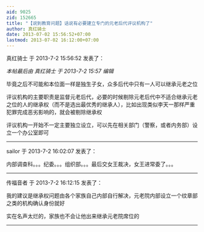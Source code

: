 ```yaml
---
aid: 9025
zid: 152665
title: "【说到教育问题】话说有必要建立专门的元老后代评议机构了"
author: 真红骑士
date: 2013-07-02 15:56:52+07:00
lastmod: 2013-07-02 16:12:00+07:00
---
```


真红骑士 于 2013-7-2 15:56:52 发表了：

_本帖最后由 真红骑士 于 2013-7-2 15:57 编辑_

毕竟之后不可能和本位面一样是独生子女，众多后代中只有一人可以继承元老之位

评议机构的主要职责是监督元老后代，必要的时候剔除元老后代中不适合继承元老之位的人的继承权（而不是选出最优秀的继承人），比如出现类似李天一那样严重犯罪完成恶劣影响的，就会被剔除继承权

评议机构一开始不一定主要独立设立，可以先在相关部门（警察，或者内务部）设立一个办公室即可

---

sailor 于 2013-7-2 16:02:07 发表了：

内部调查科。。。纪委。。。组织部。。。最后交女王裁决，女王进常委了。。。

---

传福音者 于 2013-7-2 16:12:15 发表了：

我的建议是继承权问题由各个家族自己内部自行解决，元老院内部设立一个纹章部之类的机构确认身份就好

实在名声太烂的，家族也不会让他出来继承元老院席位的

---
